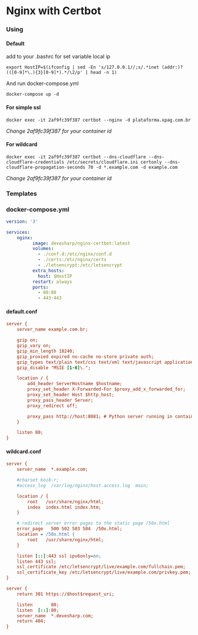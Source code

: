 
# Nginx with Certbot

### Using

#### Default
add to your .bashrc for set variable local ip
```shell
export HostIP=$(ifconfig | sed -En 's/127.0.0.1//;s/.*inet (addr:)?(([0-9]*\.){3}[0-9]*).*/\2/p' | head -n 1)
```

And run docker-compose.yml
```shell
docker-compose up -d
```

#### For simple ssl

```shell
docker exec -it 2af9fc39f387 certbot --nginx -d plataforma.xpag.com.br
```
_Change 2af9fc39f387 for your container id_

#### For wildcard

```shell
docker exec -it 2af9fc39f387 certbot --dns-cloudflare --dns-cloudflare-credentials /etc/secrets/cloudflare.ini certonly --dns-cloudflare-propagation-seconds 70 -d *.example.com -d example.com
```
_Change 2af9fc39f387 for your container id_

### Templates

### docker-compose.yml


```yaml
version: '3'

services:
    nginx:
          image: devesharp/nginx-certbot:latest
          volumes:
            - ./conf.d:/etc/nginx/conf.d
            - ./certs:/etc/nginx/certs
            - ./letsencrypt:/etc/letsencrypt
          extra_hosts:
            host: $HostIP
          restart: always
          ports:
            - 80:80
            - 443:443
```

#### default.conf

```ini
server {
    server_name example.com.br;

	gzip on;
	gzip_vary on;
	gzip_min_length 10240;
	gzip_proxied expired no-cache no-store private auth;
	gzip_types text/plain text/css text/xml text/javascript application/x-javascript application/xml;
	gzip_disable "MSIE [1-6]\.";

    location / {
        add_header ServerHostname $hostname;
        proxy_set_header X-Forwarded-For $proxy_add_x_forwarded_for;
        proxy_set_header Host $http_host;
        proxy_pass_header Server;
        proxy_redirect off;

        proxy_pass http://host:8081; # Python server running in container with port 8081 inside your host
    }

    listen 80;
}
```

#### wildcard.conf

```ini
server {
    server_name  *.example.com;

    #charset koi8-r;
    #access_log  /var/log/nginx/host.access.log  main;

    location / {
        root   /usr/share/nginx/html;
        index  index.html index.htm;
    }

    # redirect server error pages to the static page /50x.html
    error_page   500 502 503 504  /50x.html;
    location = /50x.html {
        root   /usr/share/nginx/html;
    }

    listen [::]:443 ssl ipv6only=on;
    listen 443 ssl;
    ssl_certificate /etc/letsencrypt/live/example.com/fullchain.pem;
    ssl_certificate_key /etc/letsencrypt/live/example.com/privkey.pem;
}

server {
    return 301 https://$host$request_uri;

    listen       80;
    listen  [::]:80;
    server_name  *.devesharp.com;
    return 404;
}
```
